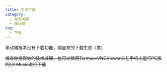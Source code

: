 ```yaml
---
title: 无法下载
category:
  - 常见问题
  - 移动端
tag:
  - 下载
---
```


移动端根本没有下载功能，哪里来的下载失败（笑）

~~或者你觉得你的技术过硬，也可以使用Termux+VNCViewer来在手机上运行PC版的LX Music进行下载~~